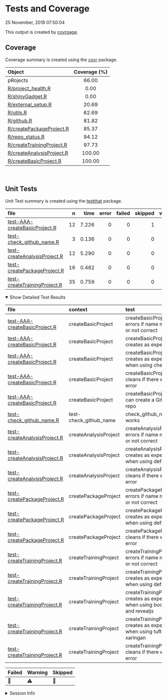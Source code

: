 Tests and Coverage
================
25 November, 2018 07:50:04

This output is created by
[covrpage](https://github.com/yonicd/covrpage).

## Coverage

Coverage summary is created using the
[covr](https://github.com/r-lib/covr)
package.

| Object                                                    | Coverage (%) |
| :-------------------------------------------------------- | :----------: |
| pRojects                                                  |    66.00     |
| [R/project\_health.R](../R/project_health.R)              |     0.00     |
| [R/shinyGadget.R](../R/shinyGadget.R)                     |     0.00     |
| [R/external\_setup.R](../R/external_setup.R)              |    20.69     |
| [R/utils.R](../R/utils.R)                                 |    62.69     |
| [R/github.R](../R/github.R)                               |    81.82     |
| [R/createPackageProject.R](../R/createPackageProject.R)   |    85.37     |
| [R/repo\_status.R](../R/repo_status.R)                    |    94.12     |
| [R/createTrainingProject.R](../R/createTrainingProject.R) |    97.73     |
| [R/createAnalysisProject.R](../R/createAnalysisProject.R) |    100.00    |
| [R/createBasicProject.R](../R/createBasicProject.R)       |    100.00    |

<br>

## Unit Tests

Unit Test summary is created using the
[testthat](https://github.com/r-lib/testthat)
package.

| file                                                                    |  n |  time | error | failed | skipped | warning | icon |
| :---------------------------------------------------------------------- | -: | ----: | ----: | -----: | ------: | ------: | :--- |
| [test-AAA-createBasicProject.R](testthat/test-AAA-createBasicProject.R) | 12 | 7.226 |     0 |      0 |       1 |       0 | 🔶    |
| [test-check\_github\_name.R](testthat/test-check_github_name.R)         |  3 | 0.136 |     0 |      0 |       0 |       0 |      |
| [test-createAnalysisProject.R](testthat/test-createAnalysisProject.R)   | 12 | 5.290 |     0 |      0 |       0 |       0 |      |
| [test-createPackageProject.R](testthat/test-createPackageProject.R)     | 16 | 0.482 |     0 |      0 |       0 |       0 |      |
| [test-createTrainingProject.R](testthat/test-createTrainingProject.R)   | 35 | 0.759 |     0 |      0 |       0 |       3 | ⚠️   |

<details open>

<summary> Show Detailed Test Results
</summary>

| file                                                                            | context                  | test                                                                         | status  |  n |  time | icon |
| :------------------------------------------------------------------------------ | :----------------------- | :--------------------------------------------------------------------------- | :------ | -: | ----: | :--- |
| [test-AAA-createBasicProject.R](testthat/test-AAA-createBasicProject.R#L12_L16) | createBasicProject       | createBasicProject() errors if name missing or not correct                   | PASS    |  2 | 0.037 |      |
| [test-AAA-createBasicProject.R](testthat/test-AAA-createBasicProject.R#L37_L38) | createBasicProject       | createBasicProject() creates as expected                                     | PASS    |  7 | 6.120 |      |
| [test-AAA-createBasicProject.R](testthat/test-AAA-createBasicProject.R#L51)     | createBasicProject       | createBasicProject() creates as expected when using checkpoint               | SKIPPED |  1 | 0.001 | 🔶    |
| [test-AAA-createBasicProject.R](testthat/test-AAA-createBasicProject.R#L71_L78) | createBasicProject       | createBasicProject() cleans if there was an error                            | PASS    |  1 | 0.011 |      |
| [test-AAA-createBasicProject.R](testthat/test-AAA-createBasicProject.R#L96)     | createBasicProject       | createBasicProject() can create a GitHub repo                                | PASS    |  1 | 1.057 |      |
| [test-check\_github\_name.R](testthat/test-check_github_name.R#L4)              | test-check\_github\_name | check\_github\_name works                                                    | PASS    |  3 | 0.136 |      |
| [test-createAnalysisProject.R](testthat/test-createAnalysisProject.R#L12_L16)   | createAnalysisProject    | createAnalysisProject() errors if name missing or not correct                | PASS    |  2 | 0.004 |      |
| [test-createAnalysisProject.R](testthat/test-createAnalysisProject.R#L35_L36)   | createAnalysisProject    | createAnalysisProject() creates as expected when using defaults              | PASS    |  9 | 5.274 |      |
| [test-createAnalysisProject.R](testthat/test-createAnalysisProject.R#L49_L59)   | createAnalysisProject    | createAnalysisProject() cleans if there was an error                         | PASS    |  1 | 0.012 |      |
| [test-createPackageProject.R](testthat/test-createPackageProject.R#L22_L26)     | createPackageProject     | createPackageProject() errors if name missing or not correct                 | PASS    |  2 | 0.003 |      |
| [test-createPackageProject.R](testthat/test-createPackageProject.R#L44_L45)     | createPackageProject     | createPackageProject() creates as expected when using defaults               | PASS    | 13 | 0.473 |      |
| [test-createPackageProject.R](testthat/test-createPackageProject.R#L66_L73)     | createPackageProject     | createPackageProject() cleans if there was an error                          | PASS    |  1 | 0.006 |      |
| [test-createTrainingProject.R](testthat/test-createTrainingProject.R#L11_L15)   | createTrainingProject    | createTrainingProject() errors if name missing or not correct                | PASS    |  2 | 0.003 |      |
| [test-createTrainingProject.R](testthat/test-createTrainingProject.R#L29_L33)   | createTrainingProject    | createTrainingProject() creates as expected when using defaults              | WARNING | 10 | 0.238 | ⚠️   |
| [test-createTrainingProject.R](testthat/test-createTrainingProject.R#L50_L55)   | createTrainingProject    | createTrainingProject() creates as expected when using bookdown and revealjs | WARNING | 11 | 0.259 | ⚠️   |
| [test-createTrainingProject.R](testthat/test-createTrainingProject.R#L75_L80)   | createTrainingProject    | createTrainingProject() creates as expected when using tufte and xaringan    | WARNING | 11 | 0.252 | ⚠️   |
| [test-createTrainingProject.R](testthat/test-createTrainingProject.R#L99_L109)  | createTrainingProject    | createTrainingProject() cleans if there was an error                         | PASS    |  1 | 0.007 |      |

| Failed | Warning | Skipped |
| :----- | :------ | :------ |
| 🛑      | ⚠️      | 🔶       |

</details>

<details>

<summary> Session Info
</summary>

| Field    | Value                         |                                                                                                                                                                                                              |
| :------- | :---------------------------- | ------------------------------------------------------------------------------------------------------------------------------------------------------------------------------------------------------------ |
| Version  | R version 3.5.1 (2017-01-27)  |                                                                                                                                                                                                              |
| Platform | x86\_64-pc-linux-gnu (64-bit) | <a href="https://travis-ci.org/lockedata/pRojects/jobs/459334602" target="_blank"><span title="Built on Travis">![](https://github.com/yonicd/covrpage/blob/master/inst/logo/travis.png?raw=true)</span></a> |
| Running  | Ubuntu 14.04.5 LTS            |                                                                                                                                                                                                              |
| Language | en\_US                        |                                                                                                                                                                                                              |
| Timezone | UTC                           |                                                                                                                                                                                                              |

| Package  | Version |
| :------- | :------ |
| testthat | 2.0.1   |
| covr     | 3.2.1   |
| covrpage | 0.0.66  |

</details>

<!--- Final Status : skipped/warning --->
